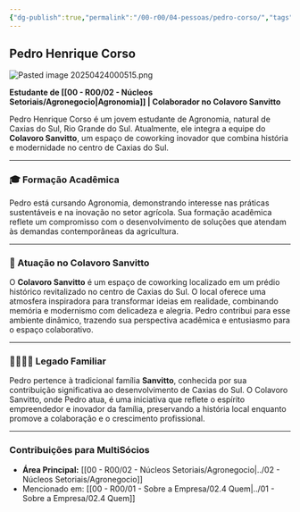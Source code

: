 ```yaml
---
{"dg-publish":true,"permalink":"/00-r00/04-pessoas/pedro-corso/","tags":["person","profile","agronomia","agronegocio","coworking"],"noteIcon":""}
---
```


## Pedro Henrique Corso

![Pasted image 20250424000515.png](/img/user/00%20-%20R00/Pasted%20image%2020250424000515.png)

**Estudante de [[00 - R00/02 - Núcleos Setoriais/Agronegocio\|Agronomia]] | Colaborador no Colavoro Sanvitto**

Pedro Henrique Corso é um jovem estudante de Agronomia, natural de Caxias do Sul, Rio Grande do Sul. Atualmente, ele integra a equipe do **Colavoro Sanvitto**, um espaço de coworking inovador que combina história e modernidade no centro de Caxias do Sul.

---

### 🎓 Formação Acadêmica

Pedro está cursando Agronomia, demonstrando interesse nas práticas sustentáveis e na inovação no setor agrícola. Sua formação acadêmica reflete um compromisso com o desenvolvimento de soluções que atendam às demandas contemporâneas da agricultura.

---

### 🏢 Atuação no Colavoro Sanvitto

O **Colavoro Sanvitto** é um espaço de coworking localizado em um prédio histórico revitalizado no centro de Caxias do Sul. O local oferece uma atmosfera inspiradora para transformar ideias em realidade, combinando memória e modernismo com delicadeza e alegria. Pedro contribui para esse ambiente dinâmico, trazendo sua perspectiva acadêmica e entusiasmo para o espaço colaborativo.

---

### 👨‍👩‍👧‍👦 Legado Familiar

Pedro pertence à tradicional família **Sanvitto**, conhecida por sua contribuição significativa ao desenvolvimento de Caxias do Sul. O Colavoro Sanvitto, onde Pedro atua, é uma iniciativa que reflete o espírito empreendedor e inovador da família, preservando a história local enquanto promove a colaboração e o crescimento profissional.

---

### Contribuições para MultiSócios
*   **Área Principal:** [[00 - R00/02 - Núcleos Setoriais/Agronegocio\|../02 - Núcleos Setoriais/Agronegocio]]
*   Mencionado em: [[00 - R00/01 - Sobre a Empresa/02.4 Quem\|../01 - Sobre a Empresa/02.4 Quem]]